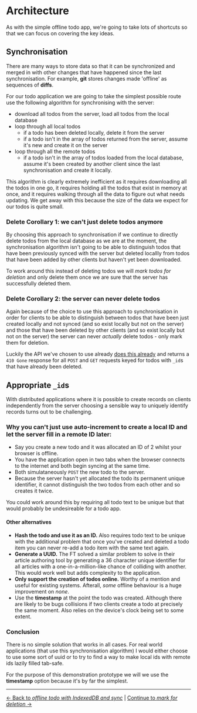 # Architecture

As with the simple offline todo app, we're going to take lots of shortcuts so that we can focus on covering the key ideas.

## Synchronisation

There are many ways to store data so that it can be synchronized and merged in with other changes that have happened since the last synchronisation.  For example, **git** stores changes made 'offline' as sequences of **diffs**.

For our todo application we are going to take the simplest possible route use the following algorithm for synchronising with the server:

- download all todos from the server, load all todos from the local database
- loop through all local todos
  - if a todo has been deleted locally, delete it from the server
  - if a todo isn't in the array of todos returned from the server, assume it's new and create it on the server
- loop through all the remote todos
  - if a todo isn't in the array of todos loaded from the local database, assume it's been created by another client since the last synchronisation and create it locally.

This algorithm is clearly extremely inefficient as it requires downloading all the todos in one go, it requires holding all the todos that exist in memory at once, and it requires walking through all the data to figure out what needs updating.  We get away with this because the size of the data we expect for our todos is quite small.

### Delete Corollary 1: we can't just delete todos anymore

By choosing this approach to synchronisation if we continue to directly delete todos from the local database as we are at the moment, the synchronisation algorithm isn't going to be able to distinguish todos that have been previously synced with the server but deleted locallly from todos that have been added by other clients but haven't yet been downloaded.

To work around this instead of deleting todos we will *mark todos for deletion* and only delete them once we are sure that the server has successfully deleted them.

### Delete Corollary 2: the server can never delete todos

Again because of the choice to use this approach to synchronisation in order for clients to be able to distinguish between todos that have been just created locally and not synced (and so exist locally but not on the server) and those that have been deleted by other clients (and so exist locally but not on the server) the server can never *actually* delete todos - only mark them for deletion.

Luckily the API we've chosen to use already [does this already](https://github.com/matthew-andrews/offline-todo-api#delete-todosid---delete-a-todo) and returns a `410 Gone` response for all `POST` and `GET` requests keyed for todos with `_id`s that have already been deleted.

## Appropriate `_id`s

With distributed applications where it is possible to create records on clients independently from the server choosing a sensible way to uniquely identify records turns out to be challenging.

### Why you can't just use auto-increment to create a local ID and let the server fill in a remote ID later:

- Say you create a new todo and it was allocated an ID of 2 whilst your browser is offline.
- You have the application open in two tabs when the browser connects to the internet and both begin syncing at the same time.
- Both simulataneously `POST` the new todo to the server.
- Because the server hasn't yet allocated the todo its permanent unique identifier, it cannot distinguish the two todos from each other and so creates it twice.

You could work around this by requiring all todo text to be unique but that would probably be undesireable for a todo app.

#### Other alternatives

- **Hash the todo and use it as an ID.**  Also requires todo text to be unique with the additional problem that once you've created and deleted a todo item you can never re-add a todo item with the same text again.
- **Generate a UUID.** The FT solved a similar problem to solve in their article authoring tool by generating a 36 character unique identifier for all articles with a one-in-a-million-like chance of colliding with another.  This would work well but adds complexity to the application.
- **Only support the creation of todos online.** Worthy of a mention and useful for existing systems.  Afterall, *some* offline behaviour is a huge improvement on *none*.
- Use the **timestamp** at the point the todo was created.  Although there are likely to be bugs collisions if two clients create a todo at precisely the same moment.  Also relies on the device's clock being set to some extent.

### Conclusion

There is no simple solution that works in all cases.  For real world applications (that use this synchronisation algorithm) I would either choose to use some sort of uuid or to try to find a way to make local ids with remote ids lazily filled tab-safe.

For the purpose of this demonstration prototype we will we use the **timestamp** option because it's by far the simplest.

---

[← Back to *offline todo with IndexedDB and sync*](../) | [Continue to *mark for deletion* →](../02-mark-for-deletion)
